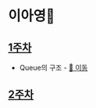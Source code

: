 # 이아영🐾

## [1주차](https://github.com/LeeA0/AlgoAlgo/blob/main/Note/LeeA0/1주차)

- Queue의 구조 - [📄 이동](https://github.com/LeeA0/AlgoAlgo/blob/main/Note/LeeA0/1주차/note.md)

## [2주차](https://github.com/LeeA0/AlgoAlgo/blob/main/Note/LeeA0/2주차)
